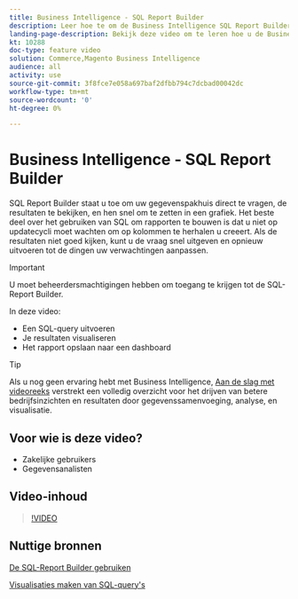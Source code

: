 ```yaml
---
title: Business Intelligence - SQL Report Builder
description: Leer hoe te om de Business Intelligence SQL Report Builder te gebruiken om uw gegevenspakhuis direct te vragen, de resultaten te bekijken, en hen snel om te zetten in een grafiek.
landing-page-description: Bekijk deze video om te leren hoe u de Business Intelligence SQL-Report Builder gebruikt om uw gegevenspakhuis rechtstreeks te vragen, de resultaten te bekijken en deze snel om te zetten in een grafiek.
kt: 10288
doc-type: feature video
solution: Commerce,Magento Business Intelligence
audience: all
activity: use
source-git-commit: 3f8fce7e058a697baf2dfbb794c7dcbad00042dc
workflow-type: tm+mt
source-wordcount: '0'
ht-degree: 0%

---
```


# Business Intelligence - SQL Report Builder

SQL Report Builder staat u toe om uw gegevenspakhuis direct te vragen, de resultaten te bekijken, en hen snel om te zetten in een grafiek. Het beste deel over het gebruiken van SQL om rapporten te bouwen is dat u niet op updatecycli moet wachten om op kolommen te herhalen u creeert. Als de resultaten niet goed kijken, kunt u de vraag snel uitgeven en opnieuw uitvoeren tot de dingen uw verwachtingen aanpassen.

>[!IMPORTANT]
>
>U moet beheerdersmachtigingen hebben om toegang te krijgen tot de SQL-Report Builder.

In deze video:

- Een SQL-query uitvoeren
- Je resultaten visualiseren
- Het rapport opslaan naar een dashboard

>[!TIP]
>
>Als u nog geen ervaring hebt met Business Intelligence, [Aan de slag met videoreeks](1-overview.md) verstrekt een volledig overzicht voor het drijven van betere bedrijfsinzichten en resultaten door gegevenssamenvoeging, analyse, en visualisatie.

## Voor wie is deze video?

- Zakelijke gebruikers
- Gegevensanalisten

## Video-inhoud

>[!VIDEO](https://video.tv.adobe.com/v/342406?quality=12&learn=on)

## Nuttige bronnen

[De SQL-Report Builder gebruiken](https://docs.magento.com/mbi/data-analyst/dev-reports/sql-rpt-bldr.html)

[Visualisaties maken van SQL-query&#39;s](https://docs.magento.com/mbi/tutorials/create-visuals-from-sql.html)
